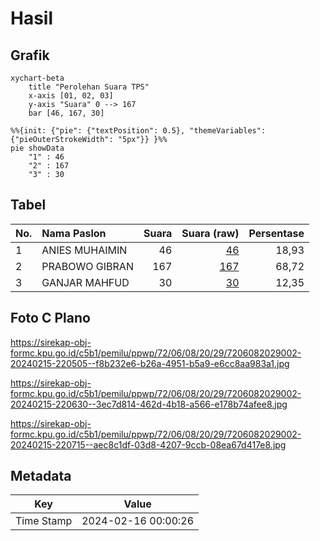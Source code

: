 # Hasil

## Grafik

```mermaid
xychart-beta
    title "Perolehan Suara TPS"
    x-axis [01, 02, 03]
    y-axis "Suara" 0 --> 167
    bar [46, 167, 30]
```

```mermaid
%%{init: {"pie": {"textPosition": 0.5}, "themeVariables": {"pieOuterStrokeWidth": "5px"}} }%%
pie showData
    "1" : 46
    "2" : 167
    "3" : 30
```

## Tabel

| No. | Nama Paslon    | Suara | Suara (raw) | Persentase |
|:--- |:-------------- | -----:| -----------:| ----------:|
| 1   | ANIES MUHAIMIN | 46    | [46][p-1]   | 18,93      |
| 2   | PRABOWO GIBRAN | 167   | [167][p-2]  | 68,72      |
| 3   | GANJAR MAHFUD  | 30    | [30][p-3]   | 12,35      |


[p-1]: https://github.com/gigit-pemilu/pemilu-2024-72-sulawesi-tengah/blob/main/pilpres/hitung-suara/sub/72-sulawesi-tengah/sub/06-morowali/sub/08-bungku-barat/sub/2029-marga-mulya/sub/002-tps/sub/paslon-1.txt
[p-2]: https://github.com/gigit-pemilu/pemilu-2024-72-sulawesi-tengah/blob/main/pilpres/hitung-suara/sub/72-sulawesi-tengah/sub/06-morowali/sub/08-bungku-barat/sub/2029-marga-mulya/sub/002-tps/sub/paslon-2.txt
[p-3]: https://github.com/gigit-pemilu/pemilu-2024-72-sulawesi-tengah/blob/main/pilpres/hitung-suara/sub/72-sulawesi-tengah/sub/06-morowali/sub/08-bungku-barat/sub/2029-marga-mulya/sub/002-tps/sub/paslon-3.txt

## Foto C Plano

https://sirekap-obj-formc.kpu.go.id/c5b1/pemilu/ppwp/72/06/08/20/29/7206082029002-20240215-220505--f8b232e6-b26a-4951-b5a9-e6cc8aa983a1.jpg

https://sirekap-obj-formc.kpu.go.id/c5b1/pemilu/ppwp/72/06/08/20/29/7206082029002-20240215-220630--3ec7d814-462d-4b18-a566-e178b74afee8.jpg

https://sirekap-obj-formc.kpu.go.id/c5b1/pemilu/ppwp/72/06/08/20/29/7206082029002-20240215-220715--aec8c1df-03d8-4207-9ccb-08ea67d417e8.jpg


## Metadata

| Key        | Value               |
| ---------- | ------------------- |
| Time Stamp | 2024-02-16 00:00:26 |




